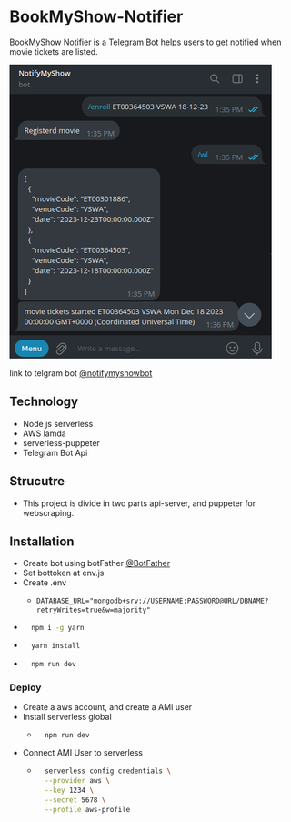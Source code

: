 # BookMyShow-Notifier

BookMyShow Notifier is a Telegram Bot helps users to get notified when movie tickets are listed.

![Main screen](https://raw.githubusercontent.com/tejaswankalluri/BookMyShow-Notifier/main/docs/screen.png)

link to telgram bot [@notifymyshowbot](https://t.me/notifymyshowbot)

## Technology

- Node js serverless
- AWS lamda
- serverless-puppeter
- Telegram Bot Api

## Strucutre

- This project is divide in two parts api-server, and puppeter for webscraping.

## Installation

- Create bot using botFather [@BotFather](https://t.me/BotFather)
- Set bottoken at env.js
- Create .env
  - ```
    DATABASE_URL="mongodb+srv://USERNAME:PASSWORD@URL/DBNAME?retryWrites=true&w=majority"
    ```
- ```bash
    npm i -g yarn
  ```
- ```bash
    yarn install
  ```
- ```bash
    npm run dev
  ```

### Deploy

- Create a aws account, and create a AMI user
- Install serverless global
  - ```bash
      npm run dev
    ```
- Connect AMI User to serverless
  - ```bash
      serverless config credentials \
      --provider aws \
      --key 1234 \
      --secret 5678 \
      --profile aws-profile
    ```
